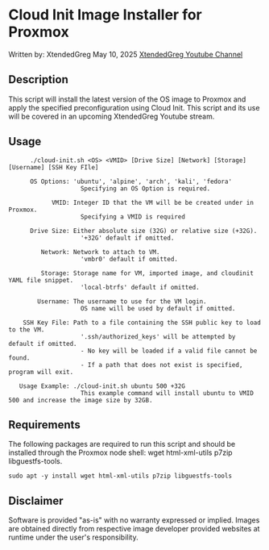 # Cloud Init Image Installer for Proxmox
Written by: XtendedGreg May 10, 2025 [XtendedGreg Youtube Channel](https://www.youtube.com/@xtendedgreg)

## Description
This script will install the latest version of the OS image to Proxmox and apply the specified preconfiguration using Cloud Init.
This script and its use will be covered in an upcoming XtendedGreg Youtube stream.

## Usage
          ./cloud-init.sh <OS> <VMID> [Drive Size] [Network] [Storage] [Username] [SSH Key FIle]

          OS Options: 'ubuntu', 'alpine', 'arch', 'kali', 'fedora'
                        Specifying an OS Option is required.

                VMID: Integer ID that the VM will be be created under in Proxmox.
                        Specifying a VMID is required

          Drive Size: Either absolute size (32G) or relative size (+32G).
                        '+32G' default if omitted.

             Network: Network to attach to VM.
                        'vmbr0' default if omitted.

             Storage: Storage name for VM, imported image, and cloudinit YAML file snippet.
                        'local-btrfs' default if omitted.

            Username: The username to use for the VM login.
                        OS name will be used by default if omitted.

        SSH Key File: Path to a file containing the SSH public key to load to the VM.
                        '.ssh/authorized_keys' will be attempted by default if omitted.
                        - No key will be loaded if a valid file cannot be found.
                        - If a path that does not exist is specified, program will exit.
                        
       Usage Example: ./cloud-init.sh ubuntu 500 +32G
                        This example command will install ubuntu to VMID 500 and increase the image size by 32GB.

## Requirements
The following packages are required to run this script and should be installed through the Proxmox node shell: wget html-xml-utils p7zip libguestfs-tools.  
```
sudo apt -y install wget html-xml-utils p7zip libguestfs-tools
```

## Disclaimer
Software is provided "as-is" with no warranty expressed or implied.  Images are obtained directly from respective image developer provided websites at runtime under the user's responsibility.
